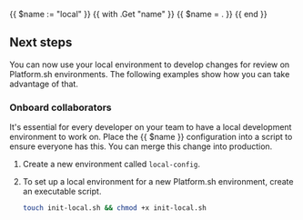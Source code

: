{{ $name := "local" }}
{{ with .Get "name" }}
  {{ $name = . }}
{{ end }}
## Next steps

You can now use your local environment to develop changes for review on Platform.sh environments.
The following examples show how you can take advantage of that.

### Onboard collaborators

It's essential for every developer on your team to have a local development environment to work on. 
Place the {{ $name }} configuration into a script to ensure everyone has this.
You can merge this change into production. 

1.  Create a new environment called `local-config`.

1.  To set up a local environment for a new Platform.sh environment, create an executable script.

    ```bash
    touch init-local.sh && chmod +x init-local.sh
    ```
